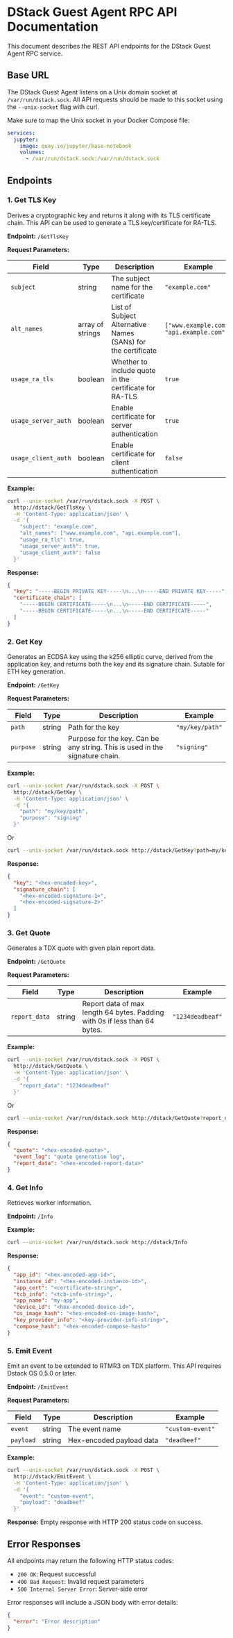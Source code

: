 # DStack Guest Agent RPC API Documentation

This document describes the REST API endpoints for the DStack Guest Agent RPC service.

## Base URL

The DStack Guest Agent listens on a Unix domain socket at `/var/run/dstack.sock`. All API requests should be made to this socket using the `--unix-socket` flag with curl.

Make sure to map the Unix socket in your Docker Compose file:

```yaml
services:
  jupyter:
    image: quay.io/jupyter/base-notebook
    volumes:
      - /var/run/dstack.sock:/var/run/dstack.sock
```

## Endpoints

### 1. Get TLS Key

Derives a cryptographic key and returns it along with its TLS certificate chain. This API can be used to generate a TLS key/certificate for RA-TLS.

**Endpoint:** `/GetTlsKey`

**Request Parameters:**

| Field | Type | Description | Example |
|-------|------|-------------|----------|
| `subject` | string | The subject name for the certificate | `"example.com"` |
| `alt_names` | array of strings | List of Subject Alternative Names (SANs) for the certificate | `["www.example.com", "api.example.com"]` |
| `usage_ra_tls` | boolean | Whether to include quote in the certificate for RA-TLS | `true` |
| `usage_server_auth` | boolean | Enable certificate for server authentication | `true` |
| `usage_client_auth` | boolean | Enable certificate for client authentication | `false` |

**Example:**
```bash
curl --unix-socket /var/run/dstack.sock -X POST \
  http://dstack/GetTlsKey \
  -H 'Content-Type: application/json' \
  -d '{
    "subject": "example.com",
    "alt_names": ["www.example.com", "api.example.com"],
    "usage_ra_tls": true,
    "usage_server_auth": true,
    "usage_client_auth": false
  }'
```

**Response:**
```json
{
  "key": "-----BEGIN PRIVATE KEY-----\n...\n-----END PRIVATE KEY-----",
  "certificate_chain": [
    "-----BEGIN CERTIFICATE-----\n...\n-----END CERTIFICATE-----",
    "-----BEGIN CERTIFICATE-----\n...\n-----END CERTIFICATE-----"
  ]
}
```

### 2. Get Key

Generates an ECDSA key using the k256 elliptic curve, derived from the application key, and returns both the key and its signature chain. Sutable for ETH key generation.

**Endpoint:** `/GetKey`

**Request Parameters:**

| Field | Type | Description | Example |
|-------|------|-------------|----------|
| `path` | string | Path for the key | `"my/key/path"` |
| `purpose` | string | Purpose for the key. Can be any string. This is used in the signature chain. | `"signing"` | `"encryption"` |

**Example:**
```bash
curl --unix-socket /var/run/dstack.sock -X POST \
  http://dstack/GetKey \
  -H 'Content-Type: application/json' \
  -d '{
    "path": "my/key/path",
    "purpose": "signing"
  }'
```

Or

```bash
curl --unix-socket /var/run/dstack.sock http://dstack/GetKey?path=my/key/path&purpose=signing
```

**Response:**
```json
{
  "key": "<hex-encoded-key>",
  "signature_chain": [
    "<hex-encoded-signature-1>",
    "<hex-encoded-signature-2>"
  ]
}
```

### 3. Get Quote

Generates a TDX quote with given plain report data.

**Endpoint:** `/GetQuote`

**Request Parameters:**

| Field | Type | Description | Example |
|-------|------|-------------|----------|
| `report_data` | string | Report data of max length 64 bytes. Padding with 0s if less than 64 bytes. | `"1234deadbeaf"` |

**Example:**
```bash
curl --unix-socket /var/run/dstack.sock -X POST \
  http://dstack/GetQuote \
  -H 'Content-Type: application/json' \
  -d '{
    "report_data": "1234deadbeaf"
  }'
```
Or
```bash
curl --unix-socket /var/run/dstack.sock http://dstack/GetQuote?report_data=00000000000000000000000000000000000000000000000000000000000000000000000000000000000000000000000000000000000000000000000000000000
```

**Response:**
```json
{
  "quote": "<hex-encoded-quote>",
  "event_log": "quote generation log",
  "report_data": "<hex-encoded-report-data>"
}
```

### 4. Get Info

Retrieves worker information.

**Endpoint:** `/Info`

**Example:**
```bash
curl --unix-socket /var/run/dstack.sock http://dstack/Info
```

**Response:**
```json
{
  "app_id": "<hex-encoded-app-id>",
  "instance_id": "<hex-encoded-instance-id>",
  "app_cert": "<certificate-string>",
  "tcb_info": "<tcb-info-string>",
  "app_name": "my-app",
  "device_id": "<hex-encoded-device-id>",
  "os_image_hash": "<hex-encoded-os-image-hash>",
  "key_provider_info": "<key-provider-info-string>",
  "compose_hash": "<hex-encoded-compose-hash>"
}
```

### 5. Emit Event

Emit an event to be extended to RTMR3 on TDX platform. This API requires Dstack OS 0.5.0 or later.

**Endpoint:** `/EmitEvent`

**Request Parameters:**

| Field | Type | Description | Example |
|-------|------|-------------|----------|
| `event` | string | The event name | `"custom-event"` |
| `payload` | string | Hex-encoded payload data | `"deadbeef"` |

**Example:**
```bash
curl --unix-socket /var/run/dstack.sock -X POST \
  http://dstack/EmitEvent \
  -H 'Content-Type: application/json' \
  -d '{
    "event": "custom-event",
    "payload": "deadbeef"
  }'
```

**Response:**
Empty response with HTTP 200 status code on success.

## Error Responses

All endpoints may return the following HTTP status codes:

- `200 OK`: Request successful
- `400 Bad Request`: Invalid request parameters
- `500 Internal Server Error`: Server-side error

Error responses will include a JSON body with error details:
```json
{
  "error": "Error description"
}

